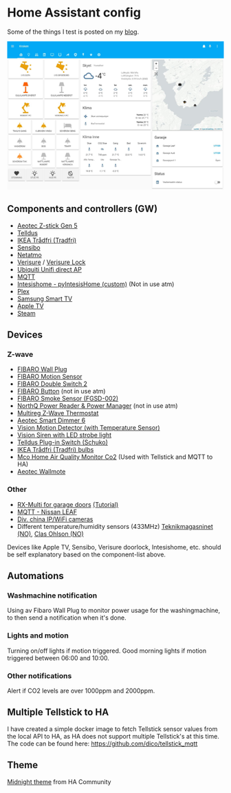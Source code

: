 
# Home Assistant config

Some of the things I test is posted on my [blog](https://robert.stadsbygd.net/category/internetofthings/).

![alt text](https://github.com/dico/Home-AssistantConfig/blob/master/screenshots/12-2018_ha_home.jpg)

## Components and controllers (GW)
- [Aeotec Z-stick Gen 5](https://home-assistant.io/components/zwave/)
- [Telldus](https://home-assistant.io/components/tellduslive/)
- [IKEA Trådfri (Tradfri)](https://home-assistant.io/components/tradfri/)
- [Sensibo](https://home-assistant.io/components/climate.sensibo/)
- [Netatmo](https://home-assistant.io/components/netatmo/)
- [Verisure](https://home-assistant.io/components/verisure/) / [Verisure Lock](https://home-assistant.io/components/lock.verisure/)
- [Ubiquiti Unifi direct AP](https://home-assistant.io/components/device_tracker.unifi_direct/)
- [MQTT](https://home-assistant.io/components/mqtt/)
- [Intesishome - pyIntesisHome (custom)](https://github.com/jnimmo/pyIntesisHome) (Not in use atm)
- [Plex](https://home-assistant.io/components/media_player.plex/)
- [Samsung Smart TV](https://home-assistant.io/components/media_player.samsungtv/)
- [Apple TV](https://home-assistant.io/components/apple_tv/)
- [Steam](https://home-assistant.io/components/sensor.steam_online/)





## Devices
### Z-wave
- [FIBARO Wall Plug](https://products.z-wavealliance.org/products/1653)
- [FIBARO Motion Sensor](https://products.z-wavealliance.org/products/2762)
- [FIBARO Double Switch 2](https://products.z-wavealliance.org/products/2731)
- [FIBARO Button](https://products.z-wavealliance.org/products/1944) (not in use atm)
- [FIBARO Smoke Sensor (FGSD-002)](https://products.z-wavealliance.org/products/1273)
- [NorthQ Power Reader & Power Manager](https://products.z-wavealliance.org/products/69) (not in use atm)
- [Multireg Z-Wave Thermostat](https://products.z-wavealliance.org/products/1182)
- [Aeotec Smart Dimmer 6](https://products.z-wavealliance.org/products/1519)
- [Vision Motion Detector (with Temperature Sensor)](https://products.z-wavealliance.org/products/1070)
- [Vision Siren with LED strobe light](https://products.z-wavealliance.org/products/1009)
- [Telldus Plug-in Switch (Schuko)](https://products.z-wavealliance.org/products/1536)
- [IKEA Trådfri (Tradfri) bulbs](http://www.ikea.com/no/no/catalog/categories/departments/lighting/36812/)
- [Mco Home Air Quality Monitor Co2](https://www.dustin.no/product/5011024221/air-quality-monitor-co2) (Used with Tellstick and MQTT to HA)
- [Aeotec Wallmote](https://aeotec.com/z-wave-wireless-switch)

### Other
- [RX-Multi for garage doors](https://www.portspesialisten.com/fjernkontroll/mottaker-433mhz/)  [(Tutorial)](https://robert.stadsbygd.net/2015/05/10/open-garage-port-with-telldus/)
- [MQTT - Nissan LEAF](https://robert.stadsbygd.net/2017/08/18/nissan-leaf-in-home-assistant/)
- [Div. china IP/WiFi cameras](https://robert.stadsbygd.net/2017/06/13/two-new-ipwifi-cameras/)
- Different temperature/humidity sensors (433MHz) [Teknikmagasninet (NO)](https://www.teknikmagasinet.no/produkter/hjem-o-husholdning/termometre/remote-thermo-sensor), [Clas Ohlson (NO)](https://www.clasohlson.com/no/Temperaturgiver-hygrometer/36-1797)

Devices like Apple TV, Sensibo, Verisure doorlock, Intesishome, etc. should be self explanatory based on the component-list above.



## Automations
### Washmachine notification
Using av Fibaro Wall Plug to monitor power usage for the washingmachine, to then send a notification when it's done.

### Lights and motion
Turning on/off lights if motion triggered.
Good morning lights if motion triggered between 06:00 and 10:00.

### Other notifications
Alert if CO2 levels are over 1000ppm and 2000ppm.

## Multiple Tellstick to HA
I have created a simple docker image to fetch Tellstick sensor values from the local API to HA, as HA does not support multiple Tellstick's at this time.
The code can be found here: https://github.com/dico/tellstick_mqtt


## Theme

[Midnight theme](https://community.home-assistant.io/t/midnight-theme/28598) from HA Community